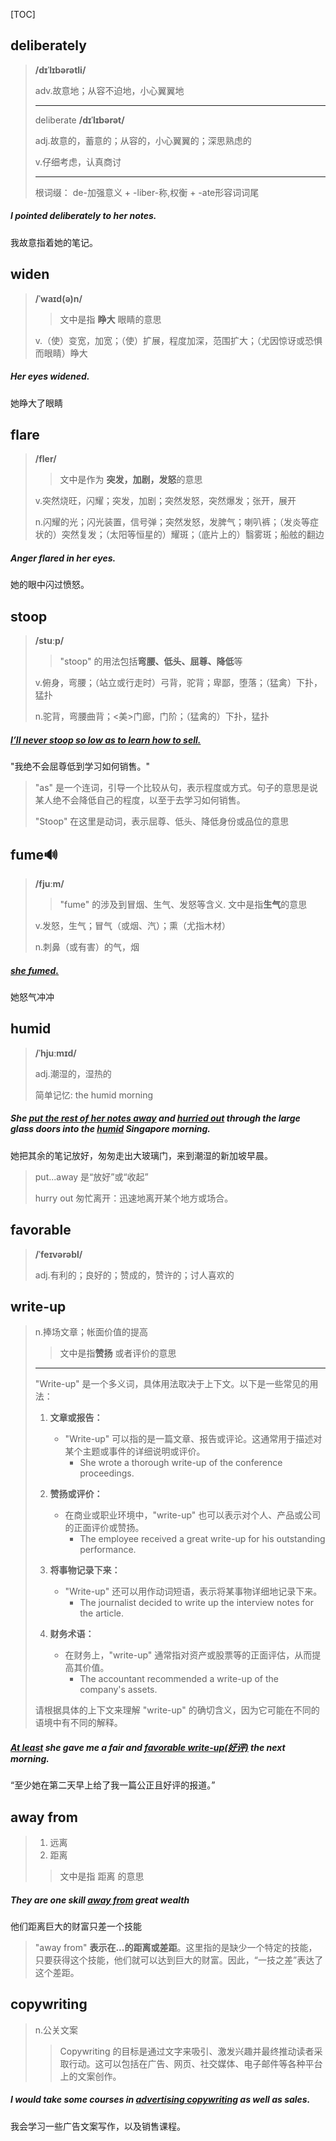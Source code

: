 [TOC]

## deliberately

> **/dɪˈlɪbərətli/**
>
> adv.故意地；从容不迫地，小心翼翼地
>
> ---
>
> deliberate	**/dɪˈlɪbərət/**	
>
> adj.故意的，蓄意的；从容的，小心翼翼的；深思熟虑的
>
> v.仔细考虑，认真商讨
>
> ---
>
> 根词缀： de-加强意义 + -liber-称,权衡 + -ate形容词词尾

##### I pointed **deliberately** to her notes.

我故意指着她的笔记。

## widen

> **/ˈwaɪd(ə)n/**
>
> > 文中是指 **睁大** 眼睛的意思
>
> v.（使）变宽，加宽；（使）扩展，程度加深，范围扩大；（尤因惊讶或恐惧而眼睛）睁大

##### Her eyes **widened**.

她睁大了眼睛

## flare

> **/fler/**
>
> > 文中是作为 **突发，加剧，发怒**的意思
>
> v.突然烧旺，闪耀；突发，加剧；突然发怒，突然爆发；张开，展开
>
> n.闪耀的光；闪光装置，信号弹；突然发怒，发脾气；喇叭裤；（发炎等症状的）突然复发；（太阳等恒星的）耀斑；（底片上的）翳雾斑；船舷的翻边

##### Anger **flared** in her eyes.

她的眼中闪过愤怒。

## stoop

> **/stuːp/**
>
> > "stoop" 的用法包括**弯腰、低头、屈尊、降低**等
>
> v.俯身，弯腰；（站立或行走时）弓背，驼背；卑鄙，堕落；（猛禽）下扑，猛扑
>
> n.驼背，弯腰曲背；<美>门廊，门阶；（猛禽的）下扑，猛扑

##### <u>I’ll never **stoop** so low as to learn how to sell.</u>

"我绝不会屈尊低到学习如何销售。"

> "as" 是一个连词，引导一个比较从句，表示程度或方式。句子的意思是说某人绝不会降低自己的程度，以至于去学习如何销售。
>
> "Stoop" 在这里是动词，表示屈尊、低头、降低身份或品位的意思

## fume🔊

> **/fjuːm/**
>
> > "fume" 的涉及到冒烟、生气、发怒等含义. 文中是指**生气**的意思
>
> v.发怒，生气；冒气（或烟、汽）；熏（尤指木材）
>
> n.刺鼻（或有害）的气，烟

##### <u>she **fumed**.</u>

她怒气冲冲

## humid

> **/ˈhjuːmɪd/**
>
> adj.潮湿的，湿热的
>
> 简单记忆: the humid morning

##### She <u>**put** the rest of her notes **away**</u> and <u>hurried out</u> through the large glass doors into the **<u>humid</u>** Singapore morning.

她把其余的笔记放好，匆匆走出大玻璃门，来到潮湿的新加坡早晨。

> put...away 是“放好”或“收起”
>
> hurry out 	匆忙离开：迅速地离开某个地方或场合。

## favorable

> **/ˈfeɪvərəbl/**
>
> adj.有利的；良好的；赞成的，赞许的；讨人喜欢的

## write-up

> n.捧场文章；帐面价值的提高
>
> > 文中是指**赞扬** 或者评价的意思
>
> ---
>
> "Write-up" 是一个多义词，具体用法取决于上下文。以下是一些常见的用法：
>
> 1. **文章或报告：** 
>    - "Write-up" 可以指的是一篇文章、报告或评论。这通常用于描述对某个主题或事件的详细说明或评价。
>      - She wrote a thorough write-up of the conference proceedings.
>
> 2. **赞扬或评价：**
>    - 在商业或职业环境中，"write-up" 也可以表示对个人、产品或公司的正面评价或赞扬。
>      - The employee received a great write-up for his outstanding performance.
>
> 3. **将事物记录下来：**
>    - "Write-up" 还可以用作动词短语，表示将某事物详细地记录下来。
>      - The journalist decided to write up the interview notes for the article.
>
> 4. **财务术语：**
>    - 在财务上，"write-up" 通常指对资产或股票等的正面评估，从而提高其价值。
>      - The accountant recommended a write-up of the company's assets.
>
> 请根据具体的上下文来理解 "write-up" 的确切含义，因为它可能在不同的语境中有不同的解释。

##### <u>At least</u> she gave me a fair and <u>**favorable** **write-up**(好评)</u> the next morning.

“至少她在第二天早上给了我一篇公正且好评的报道。”

## away from

> 1. 远离
> 2. 距离
>
> > 文中是指 距离 的意思

##### They are one skill **<u>away from</u>** great wealth

他们距离巨大的财富只差一个技能

> "away from" **表示在...的距离或差距**。这里指的是缺少一个特定的技能，只要获得这个技能，他们就可以达到巨大的财富。因此，“一技之差”表达了这个差距。

## copywriting

> n.公关文案
>
> > Copywriting 的目标是通过文字来吸引、激发兴趣并最终推动读者采取行动。这可以包括在广告、网页、社交媒体、电子邮件等各种平台上的文案创作。

##### I would take some courses in <u>advertising **copywriting**</u> as well as sales.

我会学习一些广告文案写作，以及销售课程。